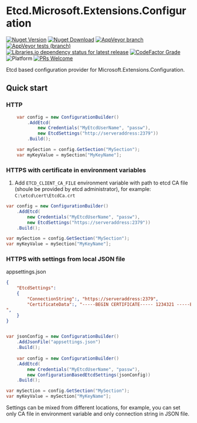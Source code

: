 # Etcd.Microsoft.Extensions.Configuration

[![Nuget Version](https://img.shields.io/nuget/v/Etcd.Microsoft.Extensions.Configuration)](https://www.nuget.org/packages/Etcd.Microsoft.Extensions.Configuration/)
[![Nuget Download](https://img.shields.io/nuget/dt/Etcd.Microsoft.Extensions.Configuration)](https://www.nuget.org/packages/Etcd.Microsoft.Extensions.Configuration/)
[![AppVeyor branch](https://img.shields.io/appveyor/ci/i4004/etcd-microsoft-extensions-configuration/master)](https://ci.appveyor.com/project/i4004/etcd-microsoft-extensions-configuration)
[![AppVeyor tests (branch)](https://img.shields.io/appveyor/tests/i4004/etcd-microsoft-extensions-configuration/master)](https://ci.appveyor.com/project/i4004/etcd-microsoft-extensions-configuration)
[![Libraries.io dependency status for latest release](https://img.shields.io/librariesio/release/nuget/Etcd.Microsoft.Extensions.Configuration)](https://libraries.io/nuget/Etcd.Microsoft.Extensions.Configuration)
[![CodeFactor Grade](https://img.shields.io/codefactor/grade/github/SimplifyNet/Etcd.Microsoft.Extensions.Configuration)](https://www.codefactor.io/repository/github/simplifynet/Etcd.Microsoft.Extensions.Configuration)
![Platform](https://img.shields.io/badge/platform-.NET%205.0%20%7C%20.NET%20Standard%202.1%20%7C%20.NET%20Standard%202.0%20%7C%20.NET%204.6.2-lightgrey)
[![PRs Welcome](https://img.shields.io/badge/PRs-welcome-brightgreen)](http://makeapullrequest.com)

Etcd based configuration provider for Microsoft.Extensions.Configuration.
## Quick start
### HTTP

```csharp
	var config = new ConfigurationBuilder()
		.AddEtcd(
			new Credentials("MyEtcdUserName", "passw"),
			new EtcdSettings("http://serveraddress:2379"))
		.Build();

	var mySection = config.GetSection("MySection");
	var myKeyValue = mySection["MyKeyName"];
```

### HTTPS with certificate in environment variables

1. Add `ETCD_CLIENT_CA_FILE` environment variable with path to etcd CA file (shoule be provided by etcd administrator), for example: `C:\etcd\cert\EtcdCa.crt`

```csharp
var config = new ConfigurationBuilder()
	.AddEtcd(
		new Credentials("MyEtcdUserName", "passw"),
		new EtcdSettings("https://serveraddress:2379"))
	.Build();

var mySection = config.GetSection("MySection");
var myKeyValue = mySection["MyKeyName"];
```

### HTTPS with settings from local JSON file

appsettings.json
```json
{
	"EtcdSettings":
	{
		"ConnectionString":, "https://serveraddress:2379",
		"CertificateData":, "-----BEGIN CERTIFICATE----- 1234321 -----END CERTIFICATE-----
",
	}
}

```

```csharp

var jsonConfig = new ConfigurationBuilder()
	.AddJsonFile("appsettings.json")
	.Build();
	
	var config = new ConfigurationBuilder()
	.AddEtcd(
		new Credentials("MyEtcdUserName", "passw"),
		new ConfigurationBasedEtcdSettings(jsonConfig))
	.Build();

var mySection = config.GetSection("MySection");
var myKeyValue = mySection["MyKeyName"];
```

Settings can be mixed from different locations, for example, you can set only CA file in environment variable and only connection string in JSON file.
